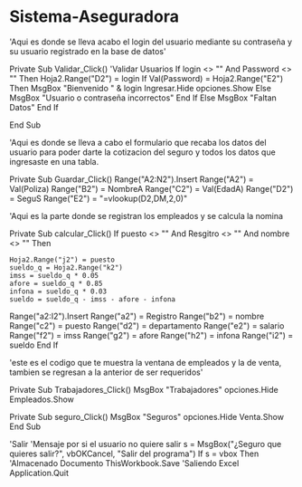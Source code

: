 # Sistema-Aseguradora
'Aqui es donde se lleva acabo el login del usuario mediante su contraseña y su usuario registrado en la base de datos'

Private Sub Validar_Click()
'Validar Usuarios
If login <> "" And Password <> "" Then
Hoja2.Range("D2") = login
If Val(Password) = Hoja2.Range("E2") Then
   MsgBox "Bienvenido " & login
   Ingresar.Hide
   opciones.Show
Else
    MsgBox "Usuario o contraseña incorrectos"
   End If
Else
  MsgBox "Faltan Datos"
  End If
  

End Sub

'Aqui es donde se lleva a cabo el formulario que recaba los datos del usuario para poder darte la cotizacion del seguro y todos los datos que ingresaste en una tabla.

Private Sub Guardar_Click()
Range("A2:N2").Insert
Range("A2") = Val(Poliza)
Range("B2") = NombreA
Range("C2") = Val(EdadA)
Range("D2") = SeguS
Range("E2") = "=vlookup(D2,DM,2,0)"

'Aqui es la parte donde se registran los empleados y se calcula la nomina

Private Sub calcular_Click()
If puesto <> "" And Resgitro <> "" And nombre <> "" Then

    Hoja2.Range("j2") = puesto
    sueldo_q = Hoja2.Range("k2")
    imss = sueldo_q * 0.05
    afore = sueldo_q * 0.85
    infona = sueldo_q * 0.03
    sueldo = sueldo_q - imss - afore - infona
   
Range("a2:I2").Insert
Range("a2") = Registro
Range("b2") = nombre
Range("c2") = puesto
Range("d2") = departamento
Range("e2") = salario
Range("f2") = imss
Range("g2") = afore
Range("h2") = infona
Range("i2") = sueldo
 End If
 
 'este es el codigo que te muestra la ventana de empleados y la de venta, tambien se regresan a la anterior de ser requeridos'
 
Private Sub Trabajadores_Click()
MsgBox "Trabajadores"
   opciones.Hide
   Empleados.Show 
   
   Private Sub seguro_Click()
MsgBox "Seguros"
   opciones.Hide
   Venta.Show
End Sub
 
 'Salir 
'Mensaje por si el usuario no quiere salir
s = MsgBox("¿Seguro que quieres salir?", vbOKCancel, "Salir del programa")
If s = vbox Then
'Almacenado Documento
ThisWorkbook.Save
'Saliendo Excel
Application.Quit
 
 
 
 
 
 
 
 
 
 
